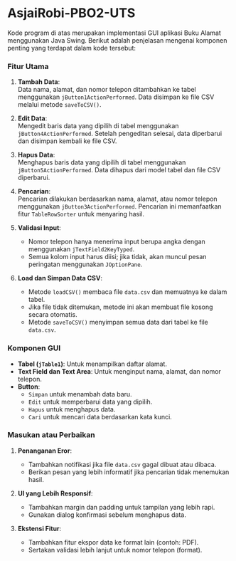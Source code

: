 # AsjaiRobi-PBO2-UTS
Kode program di atas merupakan implementasi GUI aplikasi Buku Alamat menggunakan Java Swing. Berikut adalah penjelasan mengenai komponen penting yang terdapat dalam kode tersebut:

### Fitur Utama
1. **Tambah Data**:  
   Data nama, alamat, dan nomor telepon ditambahkan ke tabel menggunakan `jButton1ActionPerformed`. Data disimpan ke file CSV melalui metode `saveToCSV()`.

2. **Edit Data**:  
   Mengedit baris data yang dipilih di tabel menggunakan `jButton4ActionPerformed`. Setelah pengeditan selesai, data diperbarui dan disimpan kembali ke file CSV.

3. **Hapus Data**:  
   Menghapus baris data yang dipilih di tabel menggunakan `jButton5ActionPerformed`. Data dihapus dari model tabel dan file CSV diperbarui.

4. **Pencarian**:  
   Pencarian dilakukan berdasarkan nama, alamat, atau nomor telepon menggunakan `jButton3ActionPerformed`. Pencarian ini memanfaatkan fitur `TableRowSorter` untuk menyaring hasil.

5. **Validasi Input**:  
   - Nomor telepon hanya menerima input berupa angka dengan menggunakan `jTextField2KeyTyped`.
   - Semua kolom input harus diisi; jika tidak, akan muncul pesan peringatan menggunakan `JOptionPane`.

6. **Load dan Simpan Data CSV**:  
   - Metode `loadCSV()` membaca file `data.csv` dan memuatnya ke dalam tabel.
   - Jika file tidak ditemukan, metode ini akan membuat file kosong secara otomatis.
   - Metode `saveToCSV()` menyimpan semua data dari tabel ke file `data.csv`.

### Komponen GUI
- **Tabel (`jTable1`)**: Untuk menampilkan daftar alamat.
- **Text Field dan Text Area**: Untuk menginput nama, alamat, dan nomor telepon.
- **Button**: 
  - `Simpan` untuk menambah data baru.
  - `Edit` untuk memperbarui data yang dipilih.
  - `Hapus` untuk menghapus data.
  - `Cari` untuk mencari data berdasarkan kata kunci.

### Masukan atau Perbaikan
1. **Penanganan Eror**: 
   - Tambahkan notifikasi jika file `data.csv` gagal dibuat atau dibaca.
   - Berikan pesan yang lebih informatif jika pencarian tidak menemukan hasil.

2. **UI yang Lebih Responsif**: 
   - Tambahkan margin dan padding untuk tampilan yang lebih rapi.
   - Gunakan dialog konfirmasi sebelum menghapus data.

3. **Ekstensi Fitur**: 
   - Tambahkan fitur ekspor data ke format lain (contoh: PDF).
   - Sertakan validasi lebih lanjut untuk nomor telepon (format).
